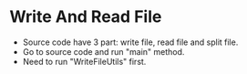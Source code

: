 # Write And Read File
- Source code have 3 part: write file, read file and split file.
- Go to source code and run "main" method.
- Need to run "WriteFileUtils" first.
